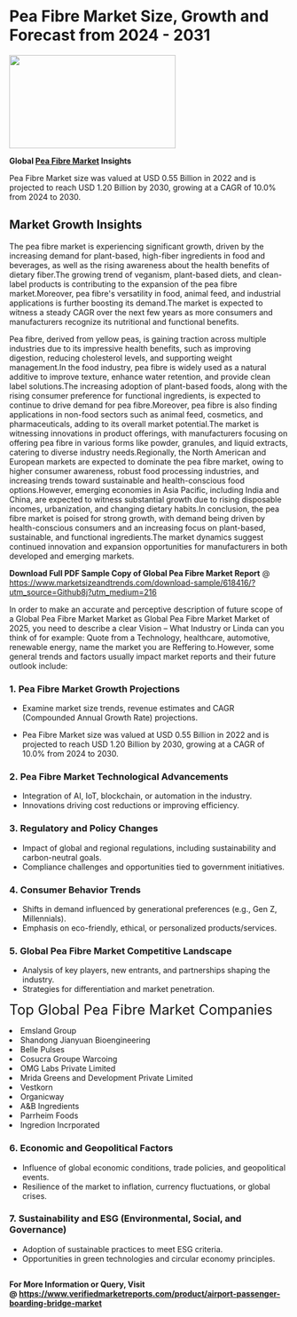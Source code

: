 <H1>Pea Fibre Market Size, Growth and Forecast from 2024 - 2031</H1><img class="aligncenter size-medium wp-image-584254" src="https://thirdeyenews.in/wp-content/uploads/2024/09/Global-Market-Research-300x168.jpeg" alt="" width="300" height="168" /><p><strong>Global&nbsp;<a href="https://www.marketsizeandtrends.com/download-sample/618416/?utm_source=Github8j?utm_medium=216">Pea Fibre Market</a> Insights</strong></p><p>Pea Fibre Market size was valued at USD 0.55 Billion in 2022 and is projected to reach USD 1.20 Billion by 2030, growing at a CAGR of 10.0% from 2024 to 2030.</p><p><h2>Market Growth Insights</h2> <p>The pea fibre market is experiencing significant growth, driven by the increasing demand for plant-based, high-fiber ingredients in food and beverages, as well as the rising awareness about the health benefits of dietary fiber.The growing trend of veganism, plant-based diets, and clean-label products is contributing to the expansion of the pea fibre market.Moreover, pea fibre's versatility in food, animal feed, and industrial applications is further boosting its demand.The market is expected to witness a steady CAGR over the next few years as more consumers and manufacturers recognize its nutritional and functional benefits.</p> <p>Pea fibre, derived from yellow peas, is gaining traction across multiple industries due to its impressive health benefits, such as improving digestion, reducing cholesterol levels, and supporting weight management.In the food industry, pea fibre is widely used as a natural additive to improve texture, enhance water retention, and provide clean label solutions.The increasing adoption of plant-based foods, along with the rising consumer preference for functional ingredients, is expected to continue to drive demand for pea fibre.Moreover, pea fibre is also finding applications in non-food sectors such as animal feed, cosmetics, and pharmaceuticals, adding to its overall market potential.The market is witnessing innovations in product offerings, with manufacturers focusing on offering pea fibre in various forms like powder, granules, and liquid extracts, catering to diverse industry needs.Regionally, the North American and European markets are expected to dominate the pea fibre market, owing to higher consumer awareness, robust food processing industries, and increasing trends toward sustainable and health-conscious food options.However, emerging economies in Asia Pacific, including India and China, are expected to witness substantial growth due to rising disposable incomes, urbanization, and changing dietary habits.In conclusion, the pea fibre market is poised for strong growth, with demand being driven by health-conscious consumers and an increasing focus on plant-based, sustainable, and functional ingredients.The market dynamics suggest continued innovation and expansion opportunities for manufacturers in both developed and emerging markets.</p> <p><span class=""><strong>Download Full PDF Sample Copy of Global Pea Fibre Market Report</strong> @ <a href="https://www.marketsizeandtrends.com/download-sample/618416/?utm_source=Github8j?utm_medium=216" target="_blank">https://www.marketsizeandtrends.com/download-sample/618416/?utm_source=Github8j?utm_medium=216</a></span></p><p>In order to make an accurate and perceptive description of future scope of a Global&nbsp;Pea Fibre Market Market as Global&nbsp;Pea Fibre Market Market of 2025, you need to describe a clear Vision &ndash; What Industry or Linda can you think of for example: Quote from a Technology, healthcare, automotive, renewable energy, name the market you are Reffering to.However, some general trends and factors usually impact market reports and their future outlook include:</p><h3>1.&nbsp;<strong>Pea Fibre Market Growth Projections</strong></h3><ul><li>Examine market size trends, revenue estimates and CAGR (Compounded Annual Growth Rate) projections.</li><li><p>Pea Fibre Market size was valued at USD 0.55 Billion in 2022 and is projected to reach USD 1.20 Billion by 2030, growing at a CAGR of 10.0% from 2024 to 2030.</p></li></ul><h3>2.&nbsp;<strong>Pea Fibre Market Technological Advancements</strong></h3><ul><li>Integration of AI, IoT, blockchain, or automation in the industry.</li><li>Innovations driving cost reductions or improving efficiency.</li></ul><h3>3.&nbsp;<strong>Regulatory and Policy Changes</strong></h3><ul><li>Impact of global and regional regulations, including sustainability and carbon-neutral goals.</li><li>Compliance challenges and opportunities tied to government initiatives.</li></ul><h3>4.&nbsp;<strong>Consumer Behavior Trends</strong></h3><ul><li>Shifts in demand influenced by generational preferences (e.g., Gen Z, Millennials).</li><li>Emphasis on eco-friendly, ethical, or personalized products/services.</li></ul><h3>5.&nbsp;<strong>Global Pea Fibre Market Competitive Landscape</strong></h3><ul><li>Analysis of key players, new entrants, and partnerships shaping the industry.</li><li>Strategies for differentiation and market penetration.</li></ul><p data-pm-slice="1 1 []"><span style="color: inherit; font-family: inherit; font-size: 25px;">Top Global Pea Fibre Market Companies</span></p><div class="" data-test-id=""><p><li>Emsland Group</li><li> Shandong Jianyuan Bioengineering</li><li> Belle Pulses</li><li> Cosucra Groupe Warcoing</li><li> OMG Labs Private Limited</li><li> Mrida Greens and Development Private Limited</li><li> Vestkorn</li><li> Organicway</li><li> A&B Ingredients</li><li> Parrheim Foods</li><li> Ingredion Incrporated</li></p></div><h3>6.&nbsp;<strong>Economic and Geopolitical Factors</strong></h3><ul><li>Influence of global economic conditions, trade policies, and geopolitical events.</li><li>Resilience of the market to inflation, currency fluctuations, or global crises.</li></ul><h3>7.&nbsp;<strong>Sustainability and ESG (Environmental, Social, and Governance)</strong></h3><ul><li>Adoption of sustainable practices to meet ESG criteria.</li><li>Opportunities in green technologies and circular economy principles.</li></ul><h2><strong style="font-size: 14px;">For More Information or Query, Visit @&nbsp;</strong><a style="background-color: #ffffff; font-size: 14px;" href="https://www.marketsizeandtrends.com/report/pea-fibre-market/" target="_blank">https://www.verifiedmarketreports.com/product/airport-passenger-boarding-bridge-market</a></h2>